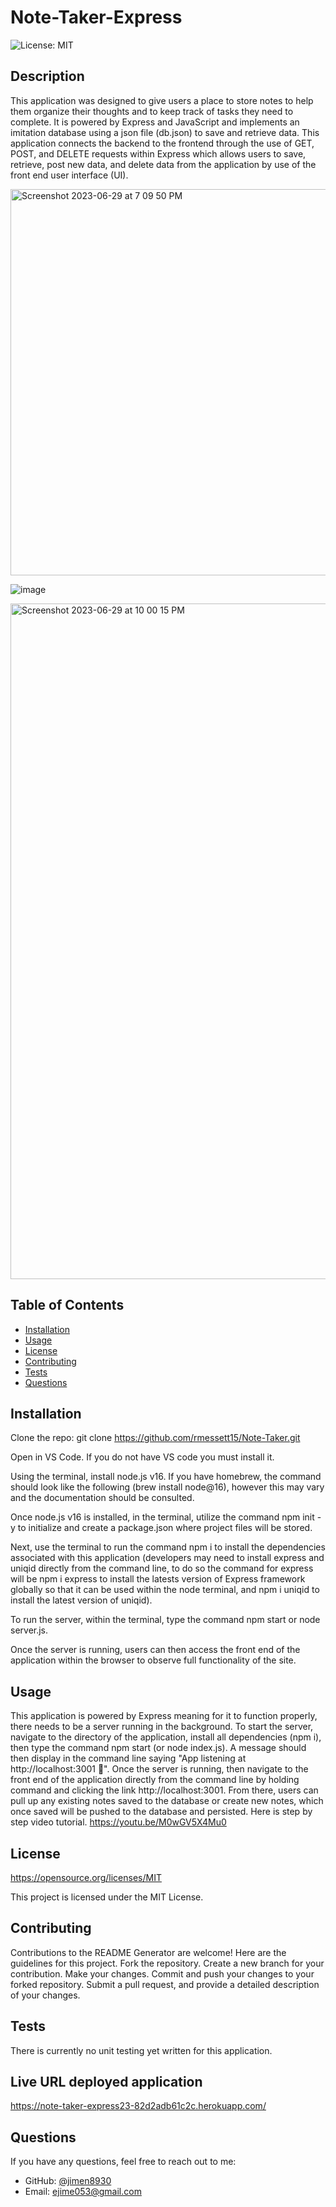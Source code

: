 # Note-Taker-Express
  ![License: MIT](https://img.shields.io/badge/License-MIT-yellow.svg)

  ## Description
  This application was designed to give users a place to store notes to help them organize their thoughts and to keep track of tasks they need to complete. It is powered by Express and JavaScript and implements an imitation database using a json file (db.json) to save and retrieve data. This application connects the backend to the frontend through the use of GET, POST, and DELETE requests within Express which allows users to save, retrieve, post new data, and delete data from the application by use of the front end user interface (UI).

<img width="618" alt="Screenshot 2023-06-29 at 7 09 50 PM" src="https://github.com/jimen8930/note-taking-express/assets/128547615/44a7a1c5-547c-4013-82ae-530d40ee19fa">

![image](https://github.com/jimen8930/note-taking-express/assets/128547615/ad70e9c7-2f52-417e-9e0d-1df74a016b06)

<img width="1081" alt="Screenshot 2023-06-29 at 10 00 15 PM" src="https://github.com/jimen8930/note-taking-express/assets/128547615/8b64f05c-325d-46a6-8af7-8fc841687f2c">



  ## Table of Contents
- [Installation](#installation)
- [Usage](#usage)
- [License](#license)
- [Contributing](#contributing)
- [Tests](#tests)
- [Questions](#questions)

## Installation
Clone the repo: git clone https://github.com/rmessett15/Note-Taker.git

Open in VS Code. If you do not have VS code you must install it.

Using the terminal, install node.js v16. If you have homebrew, the command should look like the following (brew install node@16), however this may vary and the documentation should be consulted.

Once node.js v16 is installed, in the terminal, utilize the command npm init -y to initialize and create a package.json where project files will be stored.

Next, use the terminal to run the command npm i to install the dependencies associated with this application (developers may need to install express and uniqid directly from the command line, to do so the command for express will be npm i express to install the latests version of Express framework globally so that it can be used within the node terminal, and npm i uniqid to install the latest version of uniqid).

To run the server, within the terminal, type the command npm start or node server.js.

Once the server is running, users can then access the front end of the application within the browser to observe full functionality of the site.

## Usage
This application is powered by Express meaning for it to function properly, there needs to be a server running in the background. To start the server, navigate to the directory of the application, install all dependencies (npm i), then type the command npm start (or node index.js). A message should then display in the command line saying "App listening at http://localhost:3001 🚀". Once the server is running, then navigate to the front end of the application directly from the command line by holding command and clicking the link http://localhost:3001. From there, users can pull up any existing notes saved to the database or create new notes, which once saved will be pushed to the database and persisted.
Here is step by step video tutorial.
https://youtu.be/M0wGV5X4Mu0

## License
https://opensource.org/licenses/MIT

This project is licensed under the MIT License.

## Contributing
Contributions to the README Generator are welcome! Here are the guidelines for this project. Fork the repository. Create a new branch for your contribution. Make your changes. Commit and push your changes to your forked repository. Submit a pull request, and provide a detailed description of your changes.

## Tests
There is currently no unit testing yet written for this application.
## Live URL deployed application 
https://note-taker-express23-82d2adb61c2c.herokuapp.com/

## Questions
If you have any questions, feel free to reach out to me:
- GitHub: [@jimen8930](https://github.com/jimen8930)
- Email: ejime053@gmail.com

